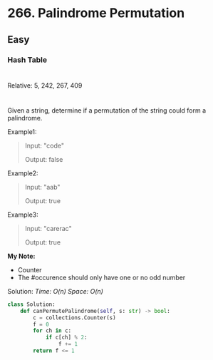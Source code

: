# 266. Palindrome Permutation
## Easy
### Hash Table
#
Relative: 5, 242, 267, 409
#

Given a string, determine if a permutation of the string could form a palindrome.

Example1:
> Input: "code"
> 
> Output: false

Example2:
> Input: "aab"
> 
> Output: true

Example3:
> Input: "carerac"
> 
> Output: true

**My Note:**
* Counter
* The #occurence should only have one or no odd number

Solution:
*Time: O(n)*
*Space: O(n)*
```python
class Solution:
    def canPermutePalindrome(self, s: str) -> bool:
        c = collections.Counter(s)
        f = 0
        for ch in c:
            if c[ch] % 2:
                f += 1
        return f <= 1
 ```
